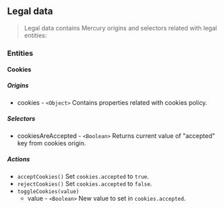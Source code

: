 ## Legal data

> Legal data contains Mercury origins and selectors related with legal entities:

### Entities

#### Cookies

##### Origins

* cookies - `<Object>` Contains properties related with cookies policy.

##### Selectors

* cookiesAreAccepted - `<Boolean>` Returns current value of "accepted" key from cookies origin.

##### Actions

* `acceptCookies()` Set `cookies.accepted` to `true`.
* `rejectCookies()` Set `cookies.accepted` to `false`.
* `toggleCookies(value)`
	* value - `<Boolean>` New value to set in `cookies.accepted`.
